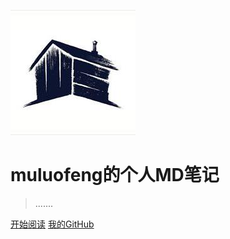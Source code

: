 ![logo](_media/avatar.jpeg)

# muluofeng的个人MD笔记

> .......



[开始阅读](README.md)
[我的GitHub](https://github.com/muluofeng/muluofeng.github.io)